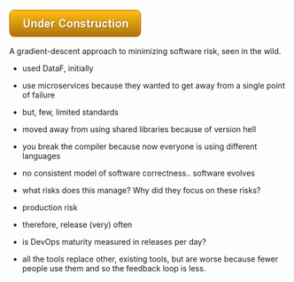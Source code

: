 ![Under Construction](/images/state/uc.png)

A gradient-descent approach to minimizing software risk, seen in the wild.

- used DataF, initially
- use microservices because they wanted to get away from a single point of failure
- but, few, limited standards
- moved away from using shared libraries because of version hell
- you break the compiler because now everyone is using different languages
- no consistent model of software correctness.. software evolves
- what risks does this manage?  Why did they focus on these risks?
- production risk
- therefore, release (very) often
- is DevOps maturity measured in releases per day?

- all the tools replace other, existing tools, but are worse because fewer people use them and so the feedback loop is less.

